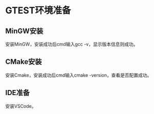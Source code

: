 # GTEST环境准备

## MinGW安装

安装MinGW，安装成功后cmd输入gcc -v，显示版本信息则成功。

## CMake安装

安装Cmake，安装成功后cmd输入cmake -version，查看是否配置成功。

## IDE准备

安装VSCode。